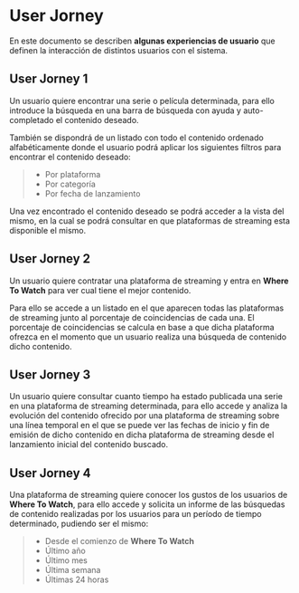 # User Jorney

En este documento se describen **algunas experiencias de usuario** que definen la interacción de distintos usuarios con el sistema.

## User Jorney 1

Un usuario quiere encontrar una serie o película determinada, para ello introduce la búsqueda en una barra de búsqueda con ayuda y auto-completado el contenido deseado.

También se dispondrá de un listado con todo el contenido ordenado alfabéticamente donde el usuario podrá aplicar los siguientes filtros para encontrar el contenido deseado:
>- Por plataforma
>- Por categoría
>- Por fecha de lanzamiento

Una vez encontrado el contenido deseado se podrá acceder a la vista del mismo, en la cual se podrá consultar en que plataformas de streaming esta disponible el mismo.

## User Jorney 2

Un usuario quiere contratar una plataforma de streaming y entra en **Where To Watch** para ver cual tiene el mejor contenido.

Para ello se accede a un listado en el que aparecen todas las plataformas de streaming junto al porcentaje de coincidencias de cada una. El porcentaje de coincidencias se calcula en base a que dicha plataforma ofrezca en el momento que un usuario realiza una búsqueda de contenido dicho contenido.

## User Jorney 3

Un usuario quiere consultar cuanto tiempo ha estado publicada una serie en una plataforma de streaming determinada, para ello accede y analiza la evolución del contenido ofrecido por una plataforma de streaming sobre una línea temporal en el que se puede ver las fechas de inicio y fin de emisión de dicho contenido en dicha plataforma de streaming desde el lanzamiento inicial del contenido buscado.

## User Jorney 4

Una plataforma de streaming quiere conocer los gustos de los usuarios de **Where To Watch**, para ello accede y solicita un informe de las búsquedas de contenido realizadas por los usuarios para un período de tiempo determinado, pudiendo ser el mismo:
>- Desde el comienzo de **Where To Watch**
>- Último año
>- Último mes
>- Última semana
>- Últimas 24 horas

